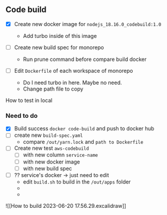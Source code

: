 ## Code build

- [x] Create new docker image for `nodejs_18.16.0_codebuild:1.0`
	- Add turbo inside of this image

- [ ] Create new build spec for monorepo
	- Run prune command before compare build docker

- [ ] Edit `Dockerfile` of each workspace of monorepo
	- Do I need turbo in here. Maybe no need.
	- Change path file to copy

How to test in local

### Need to do

- [x] Build success `docker code-build` and push to docker hub
- [ ] create new `build-spec.yaml`
	-  compare `/out/yarn.lock` and `path to Dockerfile`
- [ ] Create new test `aws-codebuild`
	- [ ] with new column `service-name`
	- [ ] with new docker image
	- [ ] with new build spec
- [ ] ?? service's docker -> just need to edit
	- edit `build.sh` to build in the `/out/apps` folder
	- 
	- 



















![[How to build 2023-06-20 17.56.29.excalidraw]]